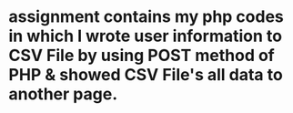 # assignment contains my php codes in which I wrote user information to CSV File by using POST method of PHP & showed CSV File's all data to another page.
